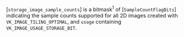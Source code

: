 [`storage_image_sample_counts`] is a
bitmask<sup>1</sup> of [`SampleCountFlagBits`] indicating the sample counts
supported for all 2D images created with `VK_IMAGE_TILING_OPTIMAL`,
and `usage` containing `VK_IMAGE_USAGE_STORAGE_BIT`.